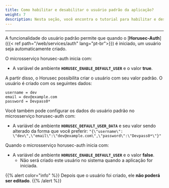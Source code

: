 ```yaml
---
title: Como habilitar e desabilitar o usuário padrão da aplicação?
weight: 7
description: Nesta seção, você encontra o tutorial para habilitar e desabilitar o usuário padrão da aplicação web do Horusec. 
---
```


---

A funcionalidade do usuário padrão permite que quando o [**Horusec-Auth**]({{< ref path="/web/services/auth" lang="pt-br">}}) é iniciado, um usuário seja automaticamente criado.

O microsserviço horusec-auth inicia com:

-  A variável de ambiente **`HORUSEC_ENABLE_DEFAULT_USER`** e o valor **true**.

A partir disso, o Horusec possibilita criar o usuário com seu valor padrão.
O usuário é criado com os seguintes dados:

```text
username = dev
email = dev@example.com
password = Devpass0*
```

Você também pode configurar os dados do usuário padrão no microsserviço horusec-auth com:
- A variável de ambiente **`HORUSEC_DEFAULT_USER_DATA`** e seu valor sendo alterado da forma que você preferir:
  `"{\"username\": \"dev\",\"email\":\"dev@example.com\",\"password\":\"Devpass0*\"}"`

Quando o microsserviço horusec-auth inicia com:
- A variável de ambiente **`HORUSEC_ENABLE_DEFAULT_USER`** e o valor **false**.
  - Não será criado este usuário no sistema quando a aplicação for iniciada.


{{% alert color="info" %}}
Depois que o usuário foi criado, ele **não poderá ser editado**.
{{% /alert %}}
